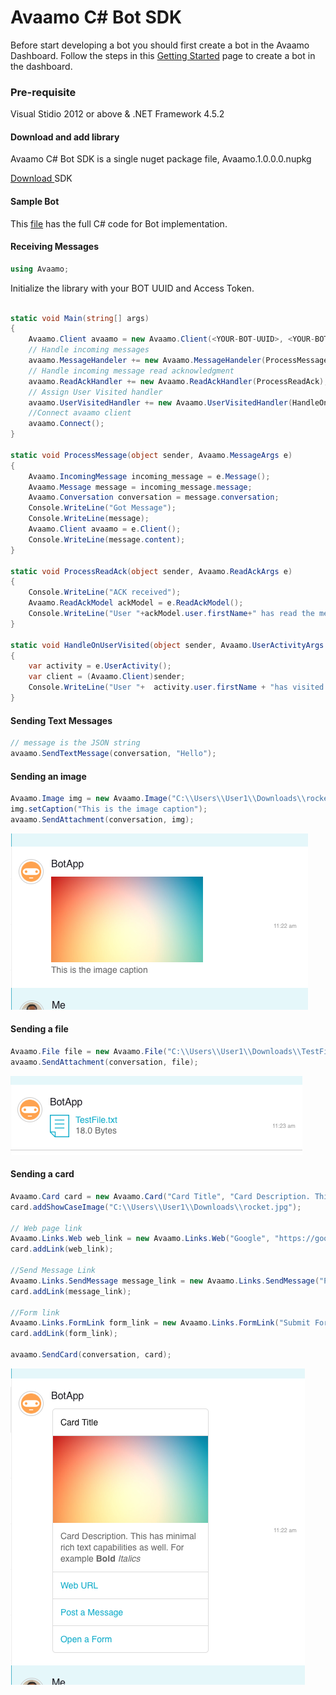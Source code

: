 # Avaamo C# Bot SDK

Before start developing a bot you should first create a bot in the Avaamo Dashboard.
Follow the steps in this [Getting Started](https://github.com/avaamo/java/wiki) page to create a bot in the dashboard.

### Pre-requisite
Visual Stidio 2012 or above & .NET Framework 4.5.2

#### Download and add library
Avaamo C# Bot SDK is a single nuget package file, Avaamo.1.0.0.0.nupkg

[ Download ](https://github.com/avaamo/c-sharp/blob/master/Avaamo.1.0.0.0.nupkg?raw=true) SDK

#### Sample Bot

This [file](https://github.com/avaamo/c-sharp/blob/master/bot_sample.cs?raw=true) has the full C# code for Bot implementation.

#### Receiving Messages

```c#
using Avaamo;

```
Initialize the library with your BOT UUID and Access Token.

```c#

static void Main(string[] args)
{
    Avaamo.Client avaamo = new Avaamo.Client(<YOUR-BOT-UUID>, <YOUR-BOT-ACCESS-TOKEN>);
    // Handle incoming messages
    avaamo.MessageHandeler += new Avaamo.MessageHandeler(ProcessMessage);
    // Handle incoming message read acknowledgment
    avaamo.ReadAckHandler += new Avaamo.ReadAckHandler(ProcessReadAck);
    // Assign User Visited handler
    avaamo.UserVisitedHandler += new Avaamo.UserVisitedHandler(HandleOnUserVisited);
    //Connect avaamo client
    avaamo.Connect();
}

static void ProcessMessage(object sender, Avaamo.MessageArgs e)
{
    Avaamo.IncomingMessage incoming_message = e.Message();
    Avaamo.Message message = incoming_message.message;
    Avaamo.Conversation conversation = message.conversation;
    Console.WriteLine("Got Message");
    Console.WriteLine(message);
    Avaamo.Client avaamo = e.Client();
    Console.WriteLine(message.content);
}

static void ProcessReadAck(object sender, Avaamo.ReadAckArgs e)
{
    Console.WriteLine("ACK received");
    Avaamo.ReadAckModel ackModel = e.ReadAckModel();
    Console.WriteLine("User "+ackModel.user.firstName+" has read the message: "+ack_model.read_ack.message_uuid);
}

static void HandleOnUserVisited(object sender, Avaamo.UserActivityArgs e)
{
    var activity = e.UserActivity();
    var client = (Avaamo.Client)sender;
    Console.WriteLine("User "+  activity.user.firstName + "has visited the bot.");
}

```
#### Sending Text Messages

```c#
// message is the JSON string
avaamo.SendTextMessage(conversation, "Hello");
```

#### Sending an image

```c#
Avaamo.Image img = new Avaamo.Image("C:\\Users\\User1\\Downloads\\rocket.jpg");
img.setCaption("This is the image caption");
avaamo.SendAttachment(conversation, img);
```
![image](screenshots/image.png)

#### Sending a file

```c#
Avaamo.File file = new Avaamo.File("C:\\Users\\User1\\Downloads\\TestFile.txt");
avaamo.SendAttachment(conversation, file);
```
![image](screenshots/file.png)

#### Sending a card

```c#
Avaamo.Card card = new Avaamo.Card("Card Title", "Card Description. This has minimal rich text capabilities as well. For example <b>Bold</b> <i>Italics</i>");
card.addShowCaseImage("C:\\Users\\User1\\Downloads\\rocket.jpg");

// Web page link
Avaamo.Links.Web web_link = new Avaamo.Links.Web("Google", "https://google.com");
card.addLink(web_link);

//Send Message Link
Avaamo.Links.SendMessage message_link = new Avaamo.Links.SendMessage("Post Message", "Sample Message");
card.addLink(message_link);

//Form link
Avaamo.Links.FormLink form_link = new Avaamo.Links.FormLink("Submit Form", "8e893b85-f206-4156-ae49-e917d584bcf3", "Form Name");
card.addLink(form_link);

avaamo.SendCard(conversation, card);

```
![image](screenshots/card.png)

